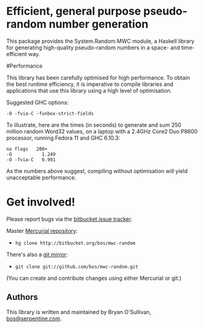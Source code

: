 # Efficient, general purpose pseudo-random number generation

This package provides the System.Random.MWC module, a Haskell library
for generating high-quality pseudo-random numbers in a space- and
time-efficient way.


#Performance

This library has been carefully optimised for high performance.  To
obtain the best runtime efficiency, it is imperative to compile
libraries and applications that use this library using a high level of
optimisation.

Suggested GHC options:

    -O -fvia-C -funbox-strict-fields

To illustrate, here are the times (in seconds) to generate and sum 250
million random Word32 values, on a laptop with a 2.4GHz Core2 Duo
P8600 processor, running Fedora 11 and GHC 6.10.3:

    no flags   200+
    -O           1.249
    -O -fvia-C   0.991

As the numbers above suggest, compiling without optimisation will
yield unacceptable performance.


# Get involved!

Please report bugs via the
[bitbucket issue tracker](http://bitbucket.org/bos/attoparsec/mwc-random).

Master [Mercurial repository](http://bitbucket.org/bos/mwc-random):

* `hg clone http://bitbucket.org/bos/mwc-random`

There's also a [git mirror](http://github.com/bos/mwc-random):

* `git clone git://github.com/bos/mwc-random.git`

(You can create and contribute changes using either Mercurial or git.)


Authors
-------

This library is written and maintained by Bryan O'Sullivan,
<bos@serpentine.com>.
